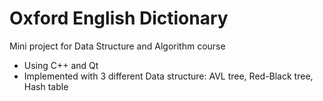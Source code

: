 # Oxford English Dictionary

Mini project for Data Structure and Algorithm course
- Using C++ and Qt 
- Implemented with 3 different Data structure: AVL tree, Red-Black tree, Hash table

